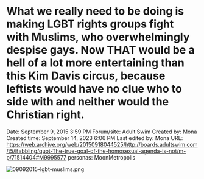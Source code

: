 # What we really need to be doing is making LGBT rights groups fight with Muslims, who overwhelmingly despise gays. Now THAT would be a hell of a lot more entertaining than this Kim Davis circus, because leftists would have no clue who to side with and neither would the Christian right.

Date: September 9, 2015 3:59 PM
Forum/site: Adult Swim
Created by: Mona
Created time: September 14, 2023 6:06 PM
Last edited by: Mona
URL: https://web.archive.org/web/20150918044525/http://boards.adultswim.com/t5/Babbling/quot-The-true-goal-of-the-homosexual-agenda-is-not/m-p/71514404#M9995577
personas: MoonMetropolis

![09092015-lgbt-muslims.png](What%20we%20really%20need%20to%20be%20doing%20is%20making%20LGBT%20rig%20b66fb3efc1e74cd4891fc08f3987b834/09092015-lgbt-muslims.png)